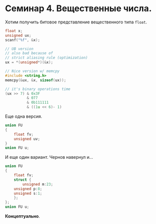 # Семинар 4. Вещественные числа.

Хотим получить битовое представление вещественного типа `float`.

```c
float x;
unsigned ux;
scanf("%f", &x);

// UB version
// also bad because of
// strict aliasing rule (optimization)
ux = *(unsigned*)(&x);

// Nice version w/ memcpy
#include <string.h>
memcpy(&ux, &x, sizeof(ux));

// it's binary operations time
(ux >> 7) & 0x3F
          & 077
          & 0b111111
          & ((1u << 6)- 1)
```

Еще одна версия.

```c
union FU
{
    float fv;
    unsigned uv;
}
union FU u;
```

И еще один вариант.
Чернов навернул и...

```c
union FU
{
    float fv;
    struct {
        unsigned m:23;
	unsigned p:8;
	unsigned s:1;
    };
};
union FU u;
```

**Концептуально**.
